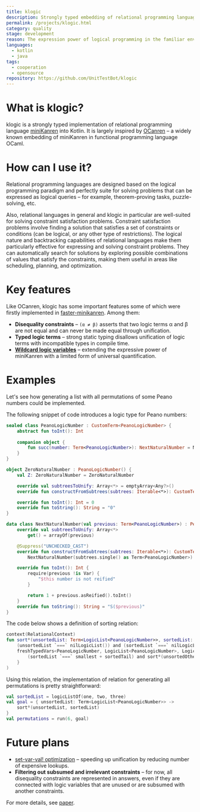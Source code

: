 ```yaml
---
title: klogic
description: Strongly typed embedding of relational programming language miniKanren into Kotlin.
permalink: /projects/klogic.html
category: quality
stage: development
reason: The expression power of logical programming in the familiar environment.
languages:
  - kotlin
  - java
tags:
  - cooperation
  - opensource
repository: https://github.com/UnitTestBot/klogic
---
```


# What is klogic?

klogic is a strongly typed implementation of relational programming language [miniKanren](http://minikanren.org/) into Kotlin.
It is largely inspired by [OCanren](https://github.com/PLTools/OCanren) &ndash; a widely known embedding of miniKanren in
functional programming language OCaml.

# How can I use it?

Relational programming languages are designed based on the logical programming paradigm and perfectly suite
for solving problems that can be expressed as logical queries &ndash; for example, theorem-proving tasks,
puzzle-solving, etc.

Also, relational languages in general and klogic in particular are well-suited for solving constraint
satisfaction problems. Constraint satisfaction problems involve finding a solution that satisfies a set
of constraints or conditions (can be logical, or any other type of restrictions). The logical nature and backtracking capabilities of relational languages
make them particularly effective for expressing and solving constraint problems.
They can automatically search for solutions by exploring possible combinations
of values that satisfy the constraints, making them useful in areas like scheduling, planning, and optimization.

# Key features

Like OCanren, klogic has some important features some of which were firstly implemented in
[faster-minikanren](https://github.com/michaelballantyne/faster-miniKanren). Among them:

- **Disequality constraints** &ndash; <code>(&alpha; &ne; &beta;)</code> asserts that two logic terms &alpha; and &beta; are not equal and can
  never be made equal through unification.
- **Typed logic terms** &ndash; strong static typing disallows unification of logic terms with incompatible types
  in compile time.
- **[Wildcard logic variables](https://drive.google.com/file/d/1RdtwC2kmzHK7Sz3fO_Hq9AgMOxwr5m-2/view)** &ndash;
  extending the expressive power of miniKanren with a limited form of universal quantification.

# Examples

Let's see how generating a list with all permutations of some Peano numbers could be implemented.

The following snippet of code introduces a logic type for Peano numbers:

```kotlin
sealed class PeanoLogicNumber : CustomTerm<PeanoLogicNumber> {
    abstract fun toInt(): Int
    
    companion object {
        fun succ(number: Term<PeanoLogicNumber>): NextNaturalNumber = NextNaturalNumber(number)
    }
}

object ZeroNaturalNumber : PeanoLogicNumber() {
    val Z: ZeroNaturalNumber = ZeroNaturalNumber

    override val subtreesToUnify: Array<*> = emptyArray<Any?>()
    override fun constructFromSubtrees(subtrees: Iterable<*>): CustomTerm<PeanoLogicNumber> = this

    override fun toInt(): Int = 0
    override fun toString(): String = "0"
}

data class NextNaturalNumber(val previous: Term<PeanoLogicNumber>) : PeanoLogicNumber() {
    override val subtreesToUnify: Array<*>
        get() = arrayOf(previous)

    @Suppress("UNCHECKED_CAST")
    override fun constructFromSubtrees(subtrees: Iterable<*>): CustomTerm<PeanoLogicNumber> =
        NextNaturalNumber(subtrees.single() as Term<PeanoLogicNumber>)

    override fun toInt(): Int {
        require(previous !is Var) {
            "$this number is not reified"
        }

        return 1 + previous.asReified().toInt()
    }
    override fun toString(): String = "S($previous)"
}
```

The code below shows a definition of sorting relation:
```kotlin
context(RelationalContext)
fun sortᴼ(unsortedList: Term<LogicList<PeanoLogicNumber>>, sortedList: Term<LogicList<PeanoLogicNumber>>): Goal = conde(
    (unsortedList `===` nilLogicList()) and (sortedList `===` nilLogicList()),
    freshTypedVars<PeanoLogicNumber, LogicList<PeanoLogicNumber>, LogicList<PeanoLogicNumber>> { smallest, unsortedOthers, sortedTail ->
        (sortedList `===` smallest + sortedTail) and sortᴼ(unsortedOthers, sortedTail) and smallestᴼ(unsortedList, smallest, unsortedOthers)
    }
)
```

Using this relation, the implementation of relation for generating all permutations is pretty straightforward:
```kotlin
val sortedList = logicListOf(one, two, three)
val goal = { unsortedList: Term<LogicList<PeanoLogicNumber>> -> 
    sortᴼ(unsortedList, sortedList)
}
val permutations = run(6, goal)
```

# Future plans

- [set-var-val! optimization](https://github.com/michaelballantyne/faster-minikanren/#set-var-val) &ndash; speeding
  up unification by reducing number of expensive lookups.
- **Filtering out subsumed and irrelevant constraints** &ndash; for now, all disequality constraints are represented
  in answers, even if they are connected with logic variables that are unused or are subsumed with another constraints.

For more details, see [paper](../pdfs/klogic.pdf).
